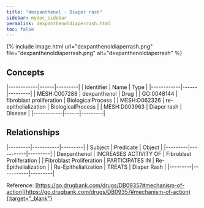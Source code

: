 ```yaml
---
title: "dexpanthenol - Diaper rash"
sidebar: mydoc_sidebar
permalink: dexpanthenoldiaperrash.html
toc: false 
---
```


{% include image.html url="dexpanthenoldiaperrash.png" file="dexpanthenoldiaperrash.png" alt="dexpanthenoldiaperrash" %}

## Concepts

|------------|------|---------|
| Identifier | Name | Type    |
|------------|------|---------|
| MESH:C007288 | dexpanthenol | Drug |
| GO:0048144 | fibroblast proliferation | BiologicalProcess |
| MESH:D062326 | re-epithelialization | BiologicalProcess |
| MESH:D003963 | Diaper rash | Disease |
|------------|------|---------|

## Relationships

|---------|-----------|---------|
| Subject | Predicate | Object  |
|---------|-----------|---------|
| Dexpanthenol | INCREASES ACTIVITY OF | Fibroblast Proliferation |
| Fibroblast Proliferation | PARTICIPATES IN | Re-Epithelialization |
| Re-Epithelialization | TREATS | Diaper Rash |
|---------|-----------|---------|

Reference: [https://go.drugbank.com/drugs/DB09357#mechanism-of-action](https://go.drugbank.com/drugs/DB09357#mechanism-of-action){:target="_blank"}
